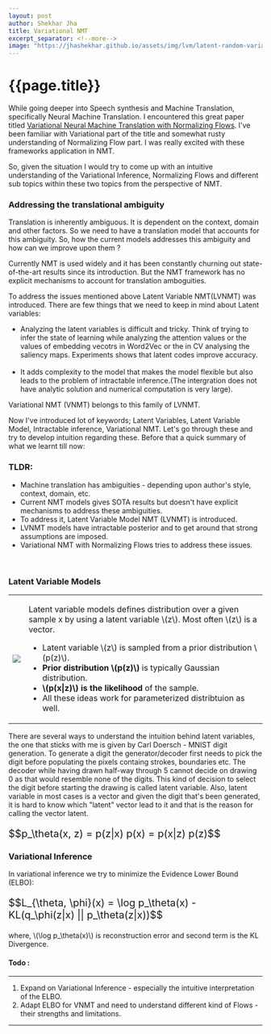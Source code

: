 ```yaml
---
layout: post
author: Shekhar Jha
title: Variational NMT
excerpt_separator: <!--more-->
image: "https://jhashekhar.github.io/assets/img/lvm/latent-random-variable.png"
---
```

<title-head><h1>{{page.title}}</h1></title-head>
<p>While going deeper into Speech synthesis and Machine Translation, specifically Neural Machine Translation. I encountered this great paper titled <a href="https://arxiv.org/abs/2005.13978">Variational Neural Machine Translation with Normalizing Flows</a>. I've been familiar with Variational part of the title and somewhat rusty understanding of Normalizing Flow part. I was really excited with these frameworks application in NMT.</p>

<p> So, given the situation I would try to come up with an intuitive understanding of the Variational Inference, Normalizing Flows and different sub topics within these two topics from the perspective of NMT.</p>

<h3><b>Addressing the translational ambiguity</b></h3>
Translation is inherently ambiguous. It is dependent on the context, domain and other factors. So we need to have a translation model that accounts for this ambiguity. So, how the current models addresses this ambiguity and how can we improve upon them ?

<p>Currently NMT is used widely and it has been constantly churning out state-of-the-art results since its introduction. But the NMT framework has no explicit mechanisms to account for translation amboguities.</p>

<p>To address the issues mentioned above Latent Variable NMT(LVNMT) was introduced. There are few things that we need to keep in mind about Latent variables:</p>

<ul>
    <li>Analyzing the latent variables is difficult and tricky. Think of trying to infer the state of learning while analyzing the attention values or the values of embedding vecotrs in Word2Vec or the in CV analysing the saliency maps. Experiments shows that latent codes improve accuracy.</li>
    <br>
    <li>It adds complexity to the model that makes the model flexible but also leads to the problem of intractable inference.(The intergration does not have analytic solution and numerical computation is very large).</li>
</ul>

<p>Variational NMT (VNMT) belongs to this family of LVNMT.</p>
<p> Now I've introduced lot of keywords; Latent Variables, Latent Variable Model, Intractable inference, Variational NMT. Let's go through these and try to develop intuition regarding these. Before that a quick summary of what we learnt till now:</p>


<h3>TLDR:</h3>
<ul>
    <li>Machine translation has ambiguities - depending upon author's style, context, domain, etc.</li>
    <li>Current NMT models gives SOTA results but doesn't have explicit mechanisms to address these ambiguities.</li>
    <li>To address it, Latent Variable Model NMT (LVNMT) is introduced.</li>
    <li>LVNMT models have intractable posterior and to get around that strong assumptions are imposed.</li>
    <li>Variational NMT with Normalizing Flows tries to address these issues.</li>
</ul>

<br>

<h3><b>Latent Variable Models</b></h3>
<table>
    <tr>
        <td>
            <img src="https://jhashekhar.github.io/assets/img/lvm/latent-random-variable.png">
        </td>
        <td>
            <p>Latent variable models defines distribution over a given sample x by using a latent variable \(z\). Most often \(z\) is a vector.</p>
                <ul>
                    <li>Latent variable \(z\) is sampled from a prior distribution \(p(z)\).</li>
                    <li><b>Prior distribution \(p(z)\)</b> is typically Gaussian distribution.</li>
                    <li><b>\(p(x|z)\) is the likelihood</b> of the sample.</li>
                    <li>All these ideas work for parameterized distribtuion as well.</li>
            </ul>
        </td>
     </tr>
</table>

<p>There are several ways to understand the intuition behind latent variables, the one that sticks with me is given by Carl Doersch - MNIST digit generation. To generate a digit the generator/decoder first needs to pick the digit before populating the pixels containg strokes, boundaries etc. The decoder while having drawn half-way through 5 cannot decide on drawing 0 as that would resemble none of the digits. This kind of decision to select the digit before starting the drawing is called latent variable. Also, latent variable in most cases is a vector and given the digit that's been generated, it is hard to know which "latent" vector lead to it and that is the reason for calling the vector latent.</p>

<p style="font-size: 20px;">$$p_\theta(x, z) = p(z|x) p(x) = p(x|z) p(z)$$</p>

<h3><i></i></h3>
<h3><b>Variational Inference</b></h3>

<p>In variational inference we try to minimize the Evidence Lower Bound (ELBO):</p>

<p style="font-size: 20px;">$$L_{\theta, \phi}(x) = \log p_\theta(x) - KL(q_\phi(z|x) || p_\theta(z|x))$$</p>

<p>where, \(\log p_\theta(x)\) is reconstruction error and second term is the KL Divergence.</p>

<h4>Todo :</h4>
<hr>
<ol>
<li> Expand on Variational Inference - especially the intuitive interpretation of the ELBO.</li>
<li> Adapt ELBO for VNMT and need to understand different kind of Flows - their strengths and limitations.</li>
</ol>
<hr>






